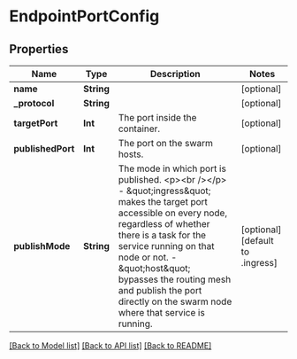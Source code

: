 # EndpointPortConfig

## Properties
Name | Type | Description | Notes
------------ | ------------- | ------------- | -------------
**name** | **String** |  | [optional] 
**_protocol** | **String** |  | [optional] 
**targetPort** | **Int** | The port inside the container. | [optional] 
**publishedPort** | **Int** | The port on the swarm hosts. | [optional] 
**publishMode** | **String** | The mode in which port is published.  &lt;p&gt;&lt;br /&gt;&lt;/p&gt;  - \&quot;ingress\&quot; makes the target port accessible on every node,   regardless of whether there is a task for the service running on   that node or not. - \&quot;host\&quot; bypasses the routing mesh and publish the port directly on   the swarm node where that service is running.  | [optional] [default to .ingress]

[[Back to Model list]](../README.md#documentation-for-models) [[Back to API list]](../README.md#documentation-for-api-endpoints) [[Back to README]](../README.md)


